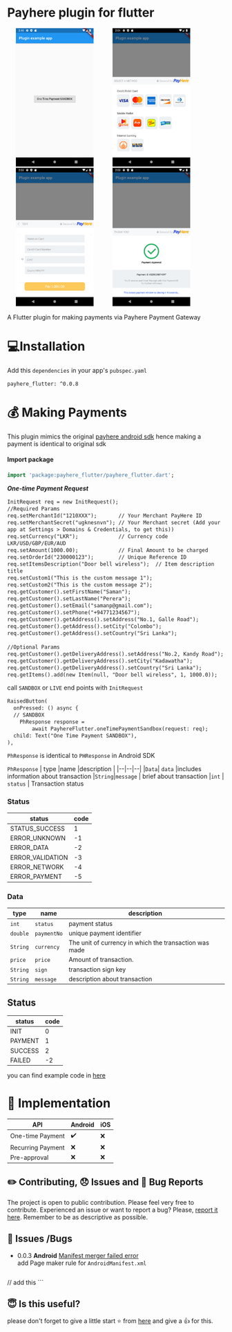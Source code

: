 # Payhere plugin for flutter

<p>
    <img src="https://raw.githubusercontent.com/bawantha/payhere_flutter/master/screenshots/0.png" width="180px" height="auto" hspace="20"/>
    <img src="https://raw.githubusercontent.com/bawantha/payhere_flutter/master/screenshots/1.png" width="180px" height="auto" hspace="20"/>
   <img src="https://raw.githubusercontent.com/bawantha/payhere_flutter/master/screenshots/2.png" width="180px" height="auto" hspace="20"/>
    <img src="https://raw.githubusercontent.com/bawantha/payhere_flutter/master/screenshots/3.png" width="180px" height="auto" hspace="20"/>
</p>
A Flutter plugin for making payments via Payhere Payment Gateway

#  💻Installation

Add  this `dependencies` in your app's `pubspec.yaml`

    payhere_flutter: ^0.0.8

# 💰 Making Payments

This plugin mimics the original [payhere android sdk](https://support.payhere.lk/api-&-mobile-sdk/mobile-sdk-for-android) hence making a payment is identical to original sdk 
#### Import package
```dart
import 'package:payhere_flutter/payhere_flutter.dart';
```
***One-time Payment Request***
```
InitRequest req = new InitRequest();
//Required Params
req.setMerchantId("1210XXX");       // Your Merchant PayHere ID
req.setMerchantSecret("ugknesnvn"); // Your Merchant secret (Add your app at Settings > Domains & Credentials, to get this))
req.setCurrency("LKR");             // Currency code LKR/USD/GBP/EUR/AUD
req.setAmount(1000.00);             // Final Amount to be charged
req.setOrderId("230000123");        // Unique Reference ID
req.setItemsDescription("Door bell wireless");  // Item description title 
req.setCustom1("This is the custom message 1");
req.setCustom2("This is the custom message 2");
req.getCustomer().setFirstName("Saman");
req.getCustomer().setLastName("Perera");
req.getCustomer().setEmail("samanp@gmail.com");
req.getCustomer().setPhone("+94771234567");
req.getCustomer().getAddress().setAddress("No.1, Galle Road");
req.getCustomer().getAddress().setCity("Colombo");
req.getCustomer().getAddress().setCountry("Sri Lanka");

//Optional Params
req.getCustomer().getDeliveryAddress().setAddress("No.2, Kandy Road");
req.getCustomer().getDeliveryAddress().setCity("Kadawatha");
req.getCustomer().getDeliveryAddress().setCountry("Sri Lanka");
req.getItems().add(new Item(null, "Door bell wireless", 1, 1000.0));
```
call 	`SANDBOX` or `LIVE` end points with `InitRequest`
```
RaisedButton(  
  onPressed: () async {  
  // SANDBOX 
    PhResponse response =  
        await PayhereFlutter.oneTimePaymentSandbox(request: req);  
  child: Text("One Time Payment SANDBOX"),  
),
```
`PhResponse` is identical to `PHResponse` in Android SDK 


`PhResponse`
| type |name  |description |
|--|--|--|
|`Data`| `data` |includes information about transaction
|`String`|`message` | brief about transaction
|`int` | `status` | Transaction status

### Status
|status|code  |
|--|--|
| STATUS_SUCCESS |  1|
|ERROR_UNKNOWN|-1
|ERROR_DATA| -2
|ERROR_VALIDATION| -3
|ERROR_NETWORK | -4
|ERROR_PAYMENT | -5

### Data
|type|name| description|
|--|--|--|
|`int`|`status`|payment status
|`double` | `paymentNo` | unique payment identifier 
|`String` | `currency` | The unit of currency in which the transaction was made 
|`price` | `price` | Amount of transaction.
| `String`|`sign`| transaction sign key
|`String`| `message` | description about transaction

## Status
|status| code
|--|--|
|INIT|0
|PAYMENT|1
|SUCCESS|2
|FAILED|-2


you can find example code in [here](https://github.com/bawantha/payhere_flutter/tree/master/example)



# 📄 Implementation

| API | Android| iOS
|--|--|--|
| One-time Payment |  ✔️| ❌ |
| Recurring Payment |  ❌| ❌ |
| Pre-approval |  ❌| ❌ |

## ✏️ Contributing, 😞 Issues and 🐛 Bug Reports

The project is open to public contribution. Please feel very free to contribute. Experienced an issue or want to report a bug? Please, [report it here](https://github.com/bawantha/payhere_flutter/issues). Remember to be as descriptive as possible.

##  🚨  Issues /Bugs

 - 0.0.3
  **Android**
	 [Manifest merger failed error](https://stackoverflow.com/questions/28095703/manifest-merger-failed-error)	 
	 add Page maker rule for `AndroidManifest.xml`
	 ```
 <application
	android:name="io.flutter.app.FlutterApplication"  
	android:label="appname"  
	android:icon="@mipmap/ic_launcher"  
	tools:replace="android:label"> // add this
	```

## 😇 Is this useful?

please don't forget to give a little start ⭐ from [here](https://github.com/bawantha/payhere_flutter) and give a 👍 for this.  
